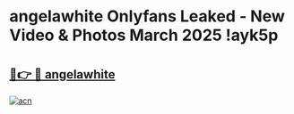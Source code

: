 # angelawhite Onlyfans Leaked - New Video & Photos March 2025 !ayk5p

# <h2><a href="https://1x8k4p.iuczelnia.edu.pl?title=angelawhite&ref=ayk5p">🔗👉 🔴 angelawhite</a></h2>

[![acn](https://github.com/user-attachments/assets/0f9c940e-d8b0-45ae-aac7-cd30a18b3e1c)](https://1x8k4p.iuczelnia.edu.pl?title=angelawhite&ref=ayk5p)

